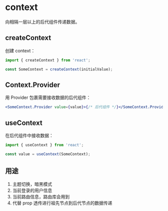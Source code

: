 # context

向相隔一层以上的后代组件传递数据。

## createContext

创建 context：

```js
import { createContext } from 'react';

const SomeContext = createContext(initialValue);
```

## Context.Provider

用 Provider 包裹需要接收数据的后代组件：

```jsx
<SomeContext.Provider value={value}>{/* 后代组件 */}</SomeContext.Provider>
```

## useContext

在后代组件中接收数据：

```js
import { useContext } from 'react';

const value = useContext(SomeContext);
```

## 用途

1. 主题切换，暗黑模式
2. 当前登录的用户信息
3. 当前路由信息，路由库会用到
4. 代替 prop 透传进行祖先节点到后代节点的数据传递
